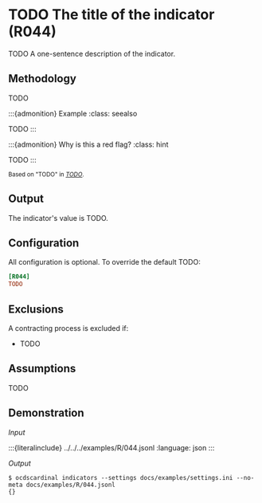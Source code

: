 # TODO The title of the indicator (R044)

TODO A one-sentence description of the indicator.

## Methodology

TODO

:::{admonition} Example
:class: seealso

TODO
:::

:::{admonition} Why is this a red flag?
:class: hint

TODO
:::

<small>Based on "TODO" in [*TODO*](TODO).</small>

## Output

The indicator's value is TODO.

## Configuration

All configuration is optional. To override the default TODO:

```ini
[R044]
TODO
```

## Exclusions

A contracting process is excluded if:

- TODO

## Assumptions

TODO

## Demonstration

*Input*

:::{literalinclude} ../../../examples/R/044.jsonl
:language: json
:::

*Output*

```console
$ ocdscardinal indicators --settings docs/examples/settings.ini --no-meta docs/examples/R/044.jsonl
{}

```

